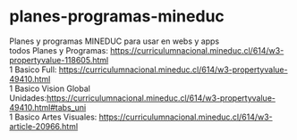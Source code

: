# planes-programas-mineduc
Planes y programas MINEDUC para usar en webs y apps
<br>
todos Planes y Programas: https://curriculumnacional.mineduc.cl/614/w3-propertyvalue-118605.html
<br>
1 Basico Full: https://curriculumnacional.mineduc.cl/614/w3-propertyvalue-49410.html 
<br>
1 Basico Vision Global Unidades:https://curriculumnacional.mineduc.cl/614/w3-propertyvalue-49410.html#tabs_uni
<br>
1 Basico Artes Visuales: https://curriculumnacional.mineduc.cl/614/w3-article-20966.html
<br>
<br>
<br>
<br>
